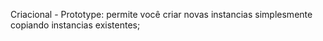 ﻿Criacional - Prototype: permite você criar novas instancias simplesmente copiando instancias existentes;